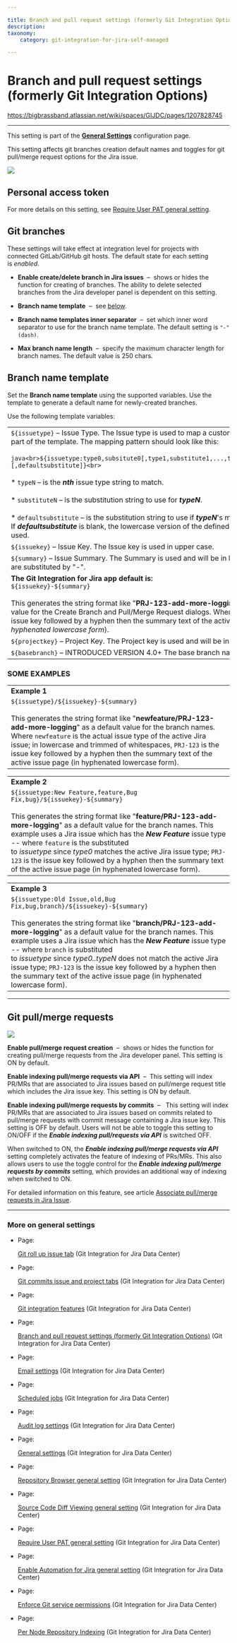 ```yaml
---

title: Branch and pull request settings (formerly Git Integration Options)
description:
taxonomy:
    category: git-integration-for-jira-self-managed

---
```



# Branch and pull request settings (formerly Git Integration Options)

<https://bigbrassband.atlassian.net/wiki/spaces/GIJDC/pages/1207828745>

* * *

This setting is part of the [**General Settings**](/wiki/spaces/GIJDC/pages/966852655/General+Settings) configuration page.

  
This setting affects git branches creation default names and toggles for git pull/merge request options for the Jira issue.

![](https://bigbrassband.atlassian.net/wiki/download/thumbnails/1207828745/gitserver-gencfg-branch-and-pr-settings.png?version=1&modificationDate=1647772253436&cacheVersion=1&api=v2&width=566&height=479)

## Personal access token

For more details on this setting, see [Require User PAT general setting](/wiki/spaces/GIJDC/pages/1947107395/Require+User+PAT+general+setting).

## Git branches

These settings will take effect at integration level for projects with connected GitLab/GitHub git hosts. The default state for each setting is _enabled_.

*   **Enable create/delete branch in Jira issues**  –  shows or hides the function for creating of branches. The ability to delete selected branches from the Jira developer panel is dependent on this setting.
    
*   **Branch name template**  –  see [below](#Branch-name-template).
    
*   **Branch name templates inner separator**  –  set which inner word separator to use for the branch name template. The default setting is `"-" (dash)`.
    
*   **Max branch name length**  –  specify the maximum character length for branch names. The default value is 250 chars.
    

## Branch name template

Set the **Branch name template** using the supported variables. Use the template to generate a default name for newly-created branches.

Use the following template variables:

|     |
| --- |
| `${issuetype}` – Issue Type. The Issue type is used to map a custom issue type as part of the template. The mapping pattern should look like this:<br><br>```java<br>${issuetype:type0,subsitute0[,type1,substitute1,...,typeN,substituteN][,defaultsubstitute]}<br>```<br><br>*   `typeN` – is the _**nth**_ issue type string to match.<br>    <br>*   `substituteN` – is the substitution string to use for _**typeN**_.<br>    <br>*   `defaultsubstitute` – is the substitution string to use if _**typeN**_'s match is not found. If _**defaultsubstitute**_ is blank, the lowercase version of the defined issue type is used. |
| `${issuekey}` – Issue Key. The Issue key is used in upper case. |
| `${summary}` – Issue Summary. The Summary is used and will be in lowercase; spaces are substituted by "-". |
| **The Git Integration for Jira app default is:**  <br>`${issuekey}-${summary}`<br><br>This generates the string format like "**PRJ-123-add-more-logging**" as a default value for the Create Branch and Pull/Merge Request dialogs. Where `PRJ-123` is the issue key followed by a hyphen then the summary text of the active issue page (_in hyphenated lowercase form_). |
| `${projectkey}` – Project Key. The Project key is used and will be in uppercase. |
| `${basebranch}` – INTRODUCED VERSION 4.0+ The base branch name is used. |

### SOME EXAMPLES

|     |
| --- |
| **Example 1** |
| `${issuetype}/${issuekey}-${summary}`<br><br>This generates the string format like "**newfeature/PRJ-123-add-more-logging**" as a default value for the branch names. Where `newfeature` is the actual issue type of the active Jira issue; in lowercase and trimmed of whitespaces, `PRJ-123` is the issue key followed by a hyphen then the summary text of the active issue page (in hyphenated lowercase form). |

|     |
| --- |
| **Example 2** |
| `${issuetype:New Feature,feature,Bug Fix,bug}/${issuekey}-${summary}`<br><br>This generates the string format like "**feature/PRJ-123-add-more-logging**" as a default value for the branch names. This example uses a Jira issue which has the _**New Feature**_ issue type -- where `feature` is the substituted to _issuetype_ since _type0_ matches the active Jira issue type; `PRJ-123` is the issue key followed by a hyphen then the summary text of the active issue page (in hyphenated lowercase form). |

|     |
| --- |
| **Example 3** |
| `${issuetype:Old Issue,old,Bug Fix,bug,branch}/${issuekey}-${summary}`<br><br>This generates the string format like "**branch/PRJ-123-add-more-logging**" as a default value for the branch names. This example uses a Jira issue which has the _**New Feature**_ issue type -- where `branch` is substituted to _issuetype_ since _type0..typeN_ does not match the active Jira issue type; `PRJ-123` is the issue key followed by a hyphen then the summary text of the active issue page (in hyphenated lowercase form). |

* * *

## Git pull/merge requests

![](https://bigbrassband.atlassian.net/wiki/download/attachments/1207828745/git-merge-pullreq-settings.png?version=1&modificationDate=1613124415741&cacheVersion=1&api=v2)

**Enable pull/merge request creation**  –  shows or hides the function for creating pull/merge requests from the Jira developer panel. This setting is ON by default.

**Enable indexing pull/merge requests via API**  –  This setting will index PR/MRs that are associated to Jira issues based on pull/merge request title which includes the Jira issue key. This setting is ON by default.

**Enable indexing pull/merge requests by commits**  –   This setting will index PR/MRs that are associated to Jira issues based on commits related to pull/merge requests with commit message containing a Jira issue key. This setting is OFF by default. Users will not be able to toggle this setting to ON/OFF if the _**Enable indexing pull/requests via API**_ is switched OFF.

When switched to ON, the _**Enable indexing pull/merge requests via API**_ setting completely activates the feature of indexing of PRs/MRs. This also allows users to use the toggle control for the _**Enable indexing pull/merge requests by commits**_ setting, which provides an additional way of indexing when switched to ON.

  
For detailed information on this feature, see article [Associate pull/merge requests in Jira Issue](/wiki/spaces/GITSERVER/pages/923566286).

* * *

### More on general settings

*   Page:
    
    [Git roll up issue tab](/wiki/spaces/GIJDC/pages/1207828678/Git+roll+up+issue+tab) (Git Integration for Jira Data Center)
    
*   Page:
    
    [Git commits issue and project tabs](/wiki/spaces/GIJDC/pages/1207828697/Git+commits+issue+and+project+tabs) (Git Integration for Jira Data Center)
    
*   Page:
    
    [Git integration features](/wiki/spaces/GIJDC/pages/1207795905/Git+integration+features) (Git Integration for Jira Data Center)
    
*   Page:
    
    [Branch and pull request settings (formerly Git Integration Options)](/wiki/spaces/GIJDC/pages/1207828745) (Git Integration for Jira Data Center)
    
*   Page:
    
    [Email settings](/wiki/spaces/GIJDC/pages/1207795941/Email+settings) (Git Integration for Jira Data Center)
    
*   Page:
    
    [Scheduled jobs](/wiki/spaces/GIJDC/pages/1207795958/Scheduled+jobs) (Git Integration for Jira Data Center)
    
*   Page:
    
    [Audit log settings](/wiki/spaces/GIJDC/pages/1207828866/Audit+log+settings) (Git Integration for Jira Data Center)
    
*   Page:
    
    [General settings](/wiki/spaces/GIJDC/pages/1930398111/General+settings) (Git Integration for Jira Data Center)
    
*   Page:
    
    [Repository Browser general setting](/wiki/spaces/GIJDC/pages/1947140158/Repository+Browser+general+setting) (Git Integration for Jira Data Center)
    
*   Page:
    
    [Source Code Diff Viewing general setting](/wiki/spaces/GIJDC/pages/1947140173/Source+Code+Diff+Viewing+general+setting) (Git Integration for Jira Data Center)
    
*   Page:
    
    [Require User PAT general setting](/wiki/spaces/GIJDC/pages/1947107395/Require+User+PAT+general+setting) (Git Integration for Jira Data Center)
    
*   Page:
    
    [Enable Automation for Jira general setting](/wiki/spaces/GIJDC/pages/2045149338/Enable+Automation+for+Jira+general+setting) (Git Integration for Jira Data Center)
    
*   Page:
    
    [Enforce Git service permissions](/wiki/spaces/GIJDC/pages/2091810842/Enforce+Git+service+permissions) (Git Integration for Jira Data Center)
    
*   Page:
    
    [Per Node Repository Indexing](/wiki/spaces/GIJDC/pages/2095775749/Per+Node+Repository+Indexing) (Git Integration for Jira Data Center)
